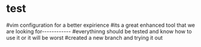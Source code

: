 # test
#vim configuration for a better expirience
#its a great enhanced tool that we are looking for------------
#everythinng should be tested and know how to use it or it will be worst
#created a new branch and trying it out
